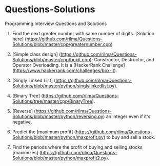 # Questions-Solutions
Programming Interview Questions and Solutions

1. Find the next greater number with same number of digits. [Solution here] (https://github.com/rilma/Questions-Solutions/blob/master/cpp/greaternumber.cpp)
  
2. [Simple class design] (https://github.com/rilma/Questions-Solutions/blob/master/cpp/boxit.cpp): Constructor, Destructor, and Operator Overloading. It is a [HackerRank Challenge] (https://www.hackerrank.com/challenges/box-it).

3. [Singly Linked List] (https://github.com/rilma/Questions-Solutions/blob/master/python/singlylinkedlist.py).

4. [Binary Tree] (https://github.com/rilma/Questions-Solutions/tree/master/cpp/BinaryTree).

5. [Reverse] (https://github.com/rilma/Questions-Solutions/blob/master/python/reversing.py) an integer even if it's negative.

6. Predict the [maximum profit] (https://github.com/rilma/Questions-Solutions/blob/master/python/maxprofit.py) to buy and sell a stock.

7. Find the periods where the profit of buying and selling stocks [maximizes] (https://github.com/rilma/Questions-Solutions/blob/master/python/maxprofit2.py).
